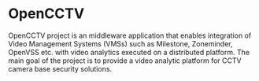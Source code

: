 OpenCCTV
========

OpenCCTV project is an middleware application that enables integration of Video Management Systems (VMSs) such as Milestone, Zoneminder, OpenVSS etc. with video analytics executed on a distributed platform. The main goal of the project is to provide a video analytic platform for CCTV camera base security solutions.
